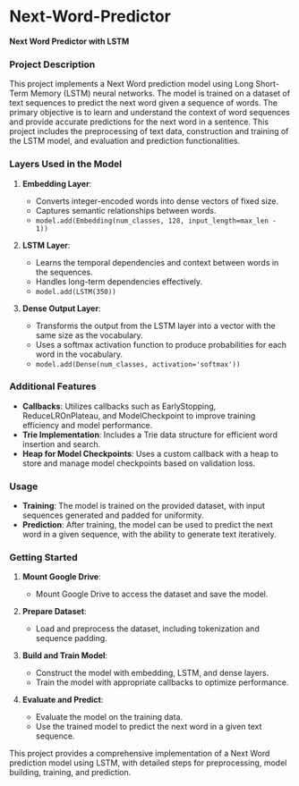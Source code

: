 # Next-Word-Predictor
**Next Word Predictor with LSTM**

### Project Description
This project implements a Next Word prediction model using Long Short-Term Memory (LSTM) neural networks. The model is trained on a dataset of text sequences to predict the next word given a sequence of words. The primary objective is to learn and understand the context of word sequences and provide accurate predictions for the next word in a sentence. This project includes the preprocessing of text data, construction and training of the LSTM model, and evaluation and prediction functionalities.

### Layers Used in the Model
1. **Embedding Layer**:
   - Converts integer-encoded words into dense vectors of fixed size.
   - Captures semantic relationships between words.
   - `model.add(Embedding(num_classes, 128, input_length=max_len - 1))`
   
2. **LSTM Layer**:
   - Learns the temporal dependencies and context between words in the sequences.
   - Handles long-term dependencies effectively.
   - `model.add(LSTM(350))`
   
3. **Dense Output Layer**:
   - Transforms the output from the LSTM layer into a vector with the same size as the vocabulary.
   - Uses a softmax activation function to produce probabilities for each word in the vocabulary.
   - `model.add(Dense(num_classes, activation='softmax'))`
   
### Additional Features
- **Callbacks**: Utilizes callbacks such as EarlyStopping, ReduceLROnPlateau, and ModelCheckpoint to improve training efficiency and model performance.
- **Trie Implementation**: Includes a Trie data structure for efficient word insertion and search.
- **Heap for Model Checkpoints**: Uses a custom callback with a heap to store and manage model checkpoints based on validation loss.

### Usage
- **Training**: The model is trained on the provided dataset, with input sequences generated and padded for uniformity.
- **Prediction**: After training, the model can be used to predict the next word in a given sequence, with the ability to generate text iteratively.

### Getting Started
1. **Mount Google Drive**:
   - Mount Google Drive to access the dataset and save the model.
   
2. **Prepare Dataset**:
   - Load and preprocess the dataset, including tokenization and sequence padding.
   
3. **Build and Train Model**:
   - Construct the model with embedding, LSTM, and dense layers.
   - Train the model with appropriate callbacks to optimize performance.
   
4. **Evaluate and Predict**:
   - Evaluate the model on the training data.
   - Use the trained model to predict the next word in a given text sequence.

This project provides a comprehensive implementation of a Next Word prediction model using LSTM, with detailed steps for preprocessing, model building, training, and prediction.
